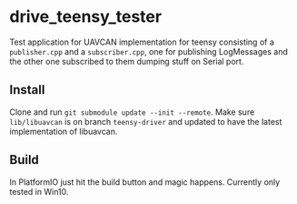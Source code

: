 # drive_teensy_tester
Test application for UAVCAN implementation for teensy consisting of a `publisher.cpp`
and a `subscriber.cpp`, one for publishing LogMessages and the other one subscribed to
them dumping stuff on Serial port.

## Install

Clone and run `git submodule update --init --remote`. Make sure `lib/libuavcan`
is on branch `teensy-driver` and updated to have the latest implementation of libuavcan.

## Build

In PlatformIO just hit the build button and magic happens. Currently only tested
in Win10.
